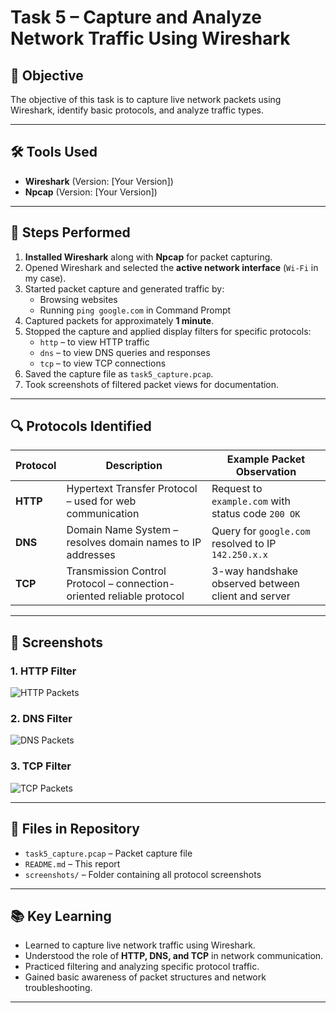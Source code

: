 # Task 5 – Capture and Analyze Network Traffic Using Wireshark

## 📌 Objective
The objective of this task is to capture live network packets using Wireshark, identify basic protocols, and analyze traffic types.

---

## 🛠 Tools Used
- **Wireshark** (Version: [Your Version])
- **Npcap** (Version: [Your Version])

---

## 📂 Steps Performed

1. **Installed Wireshark** along with **Npcap** for packet capturing.
2. Opened Wireshark and selected the **active network interface** (`Wi-Fi` in my case).
3. Started packet capture and generated traffic by:
   - Browsing websites
   - Running `ping google.com` in Command Prompt
4. Captured packets for approximately **1 minute**.
5. Stopped the capture and applied display filters for specific protocols:
   - `http` – to view HTTP traffic
   - `dns` – to view DNS queries and responses
   - `tcp` – to view TCP connections
6. Saved the capture file as `task5_capture.pcap`.
7. Took screenshots of filtered packet views for documentation.

---

## 🔍 Protocols Identified

| Protocol | Description | Example Packet Observation |
|----------|-------------|-----------------------------|
| **HTTP** | Hypertext Transfer Protocol – used for web communication | Request to `example.com` with status code `200 OK` |
| **DNS** | Domain Name System – resolves domain names to IP addresses | Query for `google.com` resolved to IP `142.250.x.x` |
| **TCP** | Transmission Control Protocol – connection-oriented reliable protocol | 3-way handshake observed between client and server |

---

## 📸 Screenshots

### 1. HTTP Filter
![HTTP Packets](screenshots/http.png)

### 2. DNS Filter
![DNS Packets](screenshots/dns.png)

### 3. TCP Filter
![TCP Packets](screenshots/tcp.png)

---

## 📁 Files in Repository
- `task5_capture.pcap` – Packet capture file
- `README.md` – This report
- `screenshots/` – Folder containing all protocol screenshots

---

## 📚 Key Learning
- Learned to capture live network traffic using Wireshark.
- Understood the role of **HTTP, DNS, and TCP** in network communication.
- Practiced filtering and analyzing specific protocol traffic.
- Gained basic awareness of packet structures and network troubleshooting.

---

